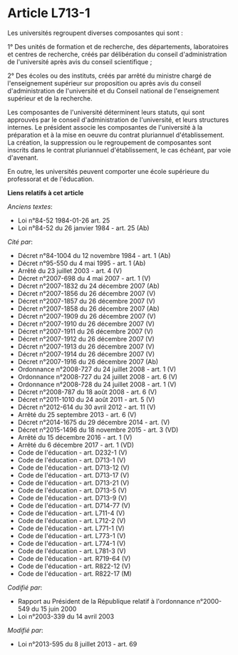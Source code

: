# Article L713-1

Les universités regroupent diverses composantes qui sont :

1° Des unités de formation et de recherche, des départements, laboratoires et centres de recherche, créés par délibération du
conseil d'administration de l'université après avis du conseil scientifique ;

2° Des écoles ou des instituts, créés par arrêté du ministre chargé de l'enseignement supérieur sur proposition ou après avis
du conseil d'administration de l'université et du Conseil national de l'enseignement supérieur et de la recherche.

Les composantes de l'université déterminent leurs statuts, qui sont approuvés par le conseil d'administration de
l'université, et leurs structures internes. Le président associe les composantes de l'université à la préparation et à la
mise en oeuvre du contrat pluriannuel d'établissement. La création, la suppression ou le regroupement de composantes sont
inscrits dans le contrat pluriannuel d'établissement, le cas échéant, par voie d'avenant.

En outre, les universités peuvent comporter une école supérieure du professorat et de l'éducation.

**Liens relatifs à cet article**

_Anciens textes_:

  - Loi n°84-52 1984-01-26 art. 25
  - Loi n°84-52 du 26 janvier 1984 - art. 25 (Ab)

_Cité par_:

  - Décret n°84-1004 du 12 novembre 1984 - art. 1 (Ab)
  - Décret n°95-550 du 4 mai 1995 - art. 1 (Ab)
  - Arrêté du 23 juillet 2003 - art. 4 (V)
  - Décret n°2007-698 du 4 mai 2007 - art. 1 (V)
  - Décret n°2007-1832 du 24 décembre 2007 (Ab)
  - Décret n°2007-1856 du 26 décembre 2007 (V)
  - Décret n°2007-1857 du 26 décembre 2007 (V)
  - Décret n°2007-1858 du 26 décembre 2007 (Ab)
  - Décret n°2007-1909 du 26 décembre 2007 (V)
  - Décret n°2007-1910 du 26 décembre 2007 (V)
  - Décret n°2007-1911 du 26 décembre 2007 (V)
  - Décret n°2007-1912 du 26 décembre 2007 (V)
  - Décret n°2007-1913 du 26 décembre 2007 (V)
  - Décret n°2007-1914 du 26 décembre 2007 (V)
  - Décret n°2007-1916 du 26 décembre 2007 (Ab)
  - Ordonnance n°2008-727 du 24 juillet 2008 - art. 1 (V)
  - Ordonnance n°2008-727 du 24 juillet 2008 - art. 6 (V)
  - Ordonnance n°2008-728 du 24 juillet 2008 - art. 1 (V)
  - Décret n°2008-787 du 18 août 2008 - art. 6 (V)
  - Décret n°2011-1010 du 24 août 2011 - art. 5 (V)
  - Décret n°2012-614 du 30 avril 2012 - art. 11 (V)
  - Arrêté du 25 septembre 2013 - art. 6 (V)
  - Décret n°2014-1675 du 29 décembre 2014 - art. (V)
  - Décret n°2015-1496 du 18 novembre 2015 - art. 3 (VD)
  - Arrêté du 15 décembre 2016 - art. 1 (V)
  - Arrêté du 6 décembre 2017 - art. 1 (VD)
  - Code de l'éducation - art. D232-1 (V)
  - Code de l'éducation - art. D713-1 (V)
  - Code de l'éducation - art. D713-12 (V)
  - Code de l'éducation - art. D713-17 (V)
  - Code de l'éducation - art. D713-21 (V)
  - Code de l'éducation - art. D713-5 (V)
  - Code de l'éducation - art. D713-9 (V)
  - Code de l'éducation - art. D714-77 (V)
  - Code de l'éducation - art. L711-4 (V)
  - Code de l'éducation - art. L712-2 (V)
  - Code de l'éducation - art. L771-1 (V)
  - Code de l'éducation - art. L773-1 (V)
  - Code de l'éducation - art. L774-1 (V)
  - Code de l'éducation - art. L781-3 (V)
  - Code de l'éducation - art. R719-64 (V)
  - Code de l'éducation - art. R822-12 (V)
  - Code de l'éducation - art. R822-17 (M)

_Codifié par_:

  - Rapport au Président de la République relatif à l'ordonnance n°2000-549 du 15 juin 2000
  - Loi n°2003-339 du 14 avril 2003

_Modifié par_:

  - Loi n°2013-595 du 8 juillet 2013 - art. 69
